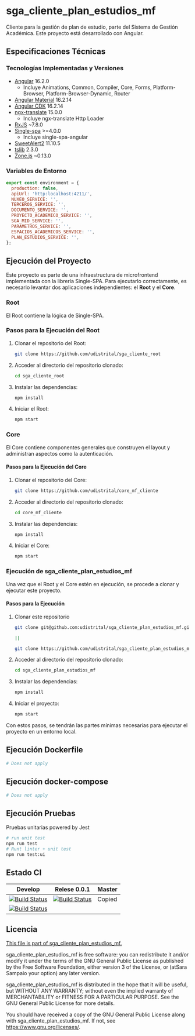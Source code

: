 # sga_cliente_plan_estudios_mf

Cliente para la gestión de plan de estudio, parte del Sistema de Gestión Académica. Este proyecto está desarrollado con Angular.

## Especificaciones Técnicas

### Tecnologías Implementadas y Versiones

- [Angular](https://angular.io/docs) 16.2.0
  - Incluye Animations, Common, Compiler, Core, Forms, Platform-Browser, Platform-Browser-Dynamic, Router
- [Angular Material](https://material.angular.io/) 16.2.14
- [Angular CDK](https://material.angular.io/cdk/categories) 16.2.14
- [ngx-translate](https://github.com/ngx-translate/core) 15.0.0
  - Incluye ngx-translate Http Loader
- [RxJS](https://rxjs.dev/guide/overview) ~7.8.0
- [Single-spa](https://single-spa.js.org/) >=4.0.0
  - Incluye single-spa-angular
- [SweetAlert2](https://sweetalert2.github.io/) 11.10.5
- [tslib](https://github.com/Microsoft/tslib) 2.3.0
- [Zone.js](https://github.com/angular/angular/tree/master/packages/zone.js) ~0.13.0

### Variables de Entorno

```javascript
export const environment = {
  production: false,
  apiUrl: 'http:localhost:4211/',
  NUXEO_SERVICE: '',
  TERCEROS_SERVICE: '',
  DOCUMENTO_SERVICE: '',
  PROYECTO_ACADEMICO_SERVICE: '',
  SGA_MID_SERVICE: '',
  PARAMETROS_SERVICE: '',
  ESPACIOS_ACADEMICOS_SERVICE: '',
  PLAN_ESTUDIOS_SERVICE: '',
};
```

## Ejecución del Proyecto

Este proyecto es parte de una infraestructura de microfrontend implementada con la librería Single-SPA. Para ejecutarlo correctamente, es necesario levantar dos aplicaciones independientes: el **Root** y el **Core**.

### Root

El Root contiene la lógica de Single-SPA.

### Pasos para la Ejecución del Root

1. Clonar el repositorio del Root:

   ```bash
   git clone https://github.com/udistrital/sga_cliente_root
   ```

2. Acceder al directorio del repositorio clonado:

   ```bash
   cd sga_cliente_root
   ```

3. Instalar las dependencias:

   ```bash
   npm install
   ```

4. Iniciar el Root:
   ```bash
   npm start
   ```

### Core

El Core contiene componentes generales que construyen el layout y administran aspectos como la autenticación.

#### Pasos para la Ejecución del Core

1. Clonar el repositorio del Core:

   ```bash
   git clone https://github.com/udistrital/core_mf_cliente
   ```

2. Acceder al directorio del repositorio clonado:

   ```bash
   cd core_mf_cliente
   ```

3. Instalar las dependencias:

   ```bash
   npm install
   ```

4. Iniciar el Core:

   ```bash
   npm start
   ```

### Ejecución de sga_cliente_plan_estudios_mf

Una vez que el Root y el Core estén en ejecución, se procede a clonar y ejecutar este proyecto.

#### Pasos para la Ejecución

1. Clonar este repositorio

   ```bash
   git clone git@github.com:udistrital/sga_cliente_plan_estudios_mf.git

   ||

   git clone https://github.com/udistrital/sga_cliente_plan_estudios_mf
   ```

2. Acceder al directorio del repositorio clonado:

   ```bash
   cd sga_cliente_plan_estudios_mf
   ```

3. Instalar las dependencias:

   ```bash
   npm install
   ```

4. Iniciar el proyecto:

   ```bash
   npm start
   ```

Con estos pasos, se tendrán las partes mínimas necesarias para ejecutar el proyecto en un entorno local.

## Ejecución Dockerfile

```bash
# Does not apply
```

## Ejecución docker-compose

```bash
# Does not apply
```

## Ejecución Pruebas

Pruebas unitarias powered by Jest

```bash
# run unit test
npm run test
# Runt linter + unit test
npm run test:ui
```

## Estado CI

| Develop                                                                                                                                                                                                                              | Relese 0.0.1                                                                                                                                                                                                                               | Master |
| ------------------------------------------------------------------------------------------------------------------------------------------------------------------------------------------------------------------------------------ | ------------------------------------------------------------------------------------------------------------------------------------------------------------------------------------------------------------------------------------------ | ------ |
| [![Build Status](https://hubci.portaloas.udistrital.edu.co/api/badges/udistrital/sga_cliente_plan_estudios_mf/status.svg?ref=refs/heads/develop)](https://hubci.portaloas.udistrital.edu.co/udistrital/sga_cliente_plan_estudios_mf) | [![Build Status](https://hubci.portaloas.udistrital.edu.co/api/badges/udistrital/sga_cliente_plan_estudios_mf/status.svg?ref=refs/heads/release/0.0.1)](https://hubci.portaloas.udistrital.edu.co/udistrital/sga_cliente_plan_estudios_mf) | Copied |
| [![Build Status](https://hubci.portaloas.udistrital.edu.co/api/badges/udistrital/sga_cliente_plan_estudios_mf/status.svg)](https://hubci.portaloas.udistrital.edu.co/udistrital/sga_cliente_plan_estudios_mf)                        |

## Licencia

[This file is part of sga_cliente_plan_estudios_mf.](LICENSE)

sga_cliente_plan_estudios_mf is free software: you can redistribute it and/or modify it under the terms of the GNU General Public License as published by the Free Software Foundation, either version 3 of the License, or (atSara Sampaio your option) any later version.

sga_cliente_plan_estudios_mf is distributed in the hope that it will be useful, but WITHOUT ANY WARRANTY; without even the implied warranty of MERCHANTABILITY or FITNESS FOR A PARTICULAR PURPOSE. See the GNU General Public License for more details.

You should have received a copy of the GNU General Public License along with sga_cliente_plan_estudios_mf. If not, see https://www.gnu.org/licenses/.
